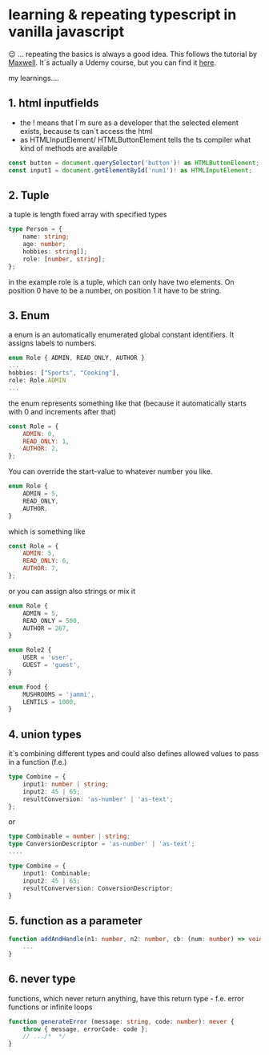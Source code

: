 # learning & repeating typescript in vanilla javascript

😉 ... repeating the basics is always a good idea. This follows the tutorial by [Maxwell](https://www.youtube.com/channel/UCSJbGtTlrDami-tDGPUV9-w). It´s actually a Udemy course, but you can find it [here](https://www.youtube.com/watch?v=BwuLxPH8IDs).

my learnings....

## 1. html inputfields

-   the ! means that I´m sure as a developer that the selected element exists, because ts can`t access the html
-   as HTMLInputElement/ HTMLButtonElement tells the ts compiler what kind of methods are available

```ts
const button = document.querySelector('button')! as HTMLButtonElement;
const input1 = document.getElementById('num1')! as HTMLInputElement;
```

## 2. Tuple

a tuple is length fixed array with specified types

```ts
type Person = {
    name: string;
    age: number;
    hobbies: string[];
    role: [number, string];
};
```

in the example role is a tuple, which can only have two elements. On position 0 have to be a number, on position 1 it have to be string.

## 3. Enum

a enum is an automatically enumerated global constant identifiers. It assigns labels to numbers.

```ts
enum Role { ADMIN, READ_ONLY, AUTHOR }
...
hobbies: ["Sports", "Cooking"],
role: Role.ADMIN
...
```

the enum represents something like that (because it automatically starts with 0 and increments after that)

```js
const Role = {
    ADMIN: 0,
    READ_ONLY: 1,
    AUTHOR: 2,
};
```

You can override the start-value to whatever number you like.

```ts
enum Role {
    ADMIN = 5,
    READ_ONLY,
    AUTHOR,
}
```

which is something like

```js
const Role = {
    ADMIN: 5,
    READ_ONLY: 6,
    AUTHOR: 7,
};
```

or you can assign also strings or mix it

```ts
enum Role {
    ADMIN = 5,
    READ_ONLY = 500,
    AUTHOR = 267,
}

enum Role2 {
    USER = 'user',
    GUEST = 'guest',
}

enum Food {
    MUSHROOMS = 'jammi',
    LENTILS = 1000,
}
```

## 4. union types

it`s combining different types and could also defines allowed values to pass in a function (f.e.)

```ts
type Combine = {
    input1: number | string;
    input2: 45 | 65;
    resultConversion: 'as-number' | 'as-text';
};
```

or

```ts
type Combinable = number | string;
type ConversionDescriptor = 'as-number' | 'as-text';
....

type Combine = {
    input1: Combinable;
    input2: 45 | 65;
    resultConverversion: ConversionDescriptor;
}
```

## 5. function as a parameter

````ts
function addAndHandle(n1: number, n2: number, cb: (num: number) => void) {
    ...
}
````
## 6. never type

functions, which never return anything, have this return type - f.e. error functions or infinite loops

````ts
function generateError (message: string, code: number): never {
    throw { message, errorCode: code };
    // .../*  */
}
````
